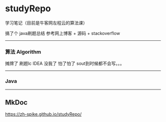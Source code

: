 # studyRepo
学习笔记（目前是牛客网左程云的算法课）


搞了个 java刷题总结 参考网上博客 + 源码 + stackoverflow 
***
### 算法 Algorithm

摊牌了 刷题lc IDEA 没我了 怕了怕了 sout到时候都不会写。。。

***
### Java
*** 

## MkDoc

https://zh-spike.github.io/studyRepo/
